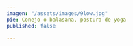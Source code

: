 ```yaml
---
imagen: "/assets/images/9low.jpg"
pie: Conejo o balasana, postura de yoga
published: false

---
```

